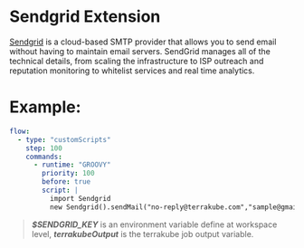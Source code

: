 # Sendgrid Extension

[Sendgrid](https://github.com/sendgrid/sendgrid-java) is a cloud-based SMTP provider that allows you to send email without having to maintain email servers. SendGrid manages all of the technical details, from scaling the infrastructure to ISP outreach and reputation monitoring to whitelist services and real time analytics.

# Example:
```yaml
flow:
  - type: "customScripts"
    step: 100
    commands:
      - runtime: "GROOVY"
        priority: 100
        before: true
        script: |
          import Sendgrid
          new Sendgrid().sendMail("no-reply@terrakube.com","sample@gmail.com", "Terrakube Sample", "Hello World Mail!", "text/plain", "$SENDGRID_KEY", terrakubeOutput)
```

> ***$SENDGRID_KEY*** is an environment variable define at workspace level, ***terrakubeOutput*** is the terrakube job output variable.
